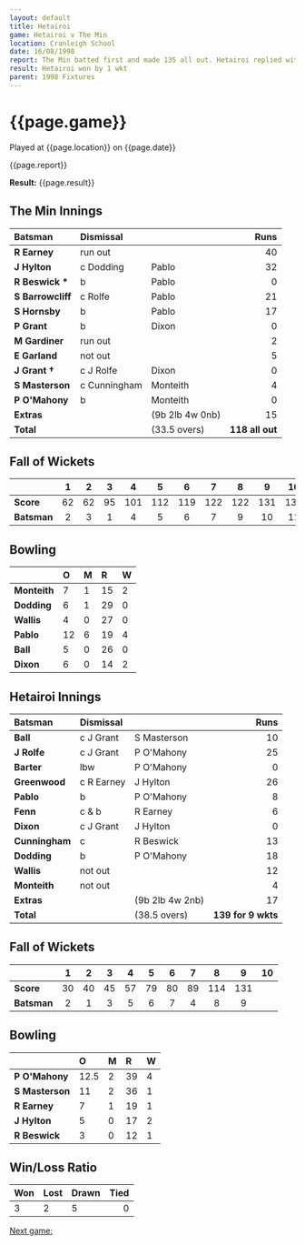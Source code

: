 ```yaml
---
layout: default
title: Hetairoi
game: Hetairoi v The Min
location: Cranleigh School
date: 16/08/1998
report: The Min batted first and made 135 all out. Hetairoi replied with 139 for 9 wkts
result: Hetairoi won by 1 wkt
parent: 1998 Fixtures
---
```


# {{page.game}}

Played at {{page.location}} on {{page.date}}

{{page.report}}

**Result:** {{page.result}}

## The Min Innings

| Batsman | Dismissal |  | Runs |
|:---|:---|---|---:|
| **R Earney** | run out |  | 40 |
| **J Hylton** | c Dodding | Pablo | 32 |
| **R Beswick &#42;** | b | Pablo | 0 |
| **S Barrowcliff** | c Rolfe | Pablo | 21 |
| **S Hornsby** | b | Pablo | 17 |
| **P Grant** | b | Dixon | 0 |
| **M Gardiner** | run out |  | 2 |
| **E Garland** | not out |  | 5 |
| **J Grant &#8224;** | c J Rolfe | Dixon | 0 |
| **S Masterson** | c Cunningham | Monteith | 4 |
| **P O'Mahony** | b | Monteith | 0 |
| **Extras** | | (9b 2lb 4w 0nb) | 15 |
| **Total** | | (33.5 overs) | **118 all out** |

## Fall of Wickets

| | 1 | 2 | 3 | 4 | 5 | 6 | 7 | 8 | 9 | 10 |
|---|:---:|:---:|:---:|:---:|:---:|:---:|:---:|:---:|:---:|:---:|
| **Score** | 62 | 62 | 95 | 101 | 112 | 119 | 122 | 122 | 131 | 135 |
| **Batsman** | 2 | 3 | 1 | 4 | 5 | 6 | 7 | 9 | 10 | 11 |

## Bowling

| | O | M | R | W |
|---|:---|:---|:---|:---|
| **Monteith** | 7 | 1 | 15 | 2 |
| **Dodding** | 6 | 1 | 29 | 0 |
| **Wallis** | 4 | 0 | 27 | 0 |
| **Pablo** | 12 | 6 | 19 | 4 |
| **Ball** | 5 | 0 | 26 | 0 |
| **Dixon** | 6 | 0 | 14 | 2 |

## Hetairoi Innings

| Batsman | Dismissal |  | Runs |
|:---|:---|---|---:|
| **Ball** | c J Grant | S Masterson | 10 |
| **J Rolfe** | c J Grant | P O'Mahony | 25 |
| **Barter** | lbw | P O'Mahony | 0 |
| **Greenwood** | c R Earney | J Hylton | 26 |
| **Pablo** | b | P O'Mahony | 8 |
| **Fenn** | c & b | R Earney | 6 |
| **Dixon** | c J Grant | J Hylton | 0 |
| **Cunningham** | c | R Beswick | 13 |
| **Dodding** | b | P O'Mahony | 18 |
| **Wallis** | not out |  | 12 |
| **Monteith** | not out |  | 4 |
| **Extras** | | (9b 2lb 4w 2nb) | 17 |
| **Total** | | (38.5 overs) | **139 for 9 wkts** |

## Fall of Wickets

| | 1 | 2 | 3 | 4 | 5 | 6 | 7 | 8 | 9 | 10 |
|---|:---:|:---:|:---:|:---:|:---:|:---:|:---:|:---:|:---:|:---:|
| **Score** | 30 | 40 | 45 | 57 | 79 | 80 | 89 | 114 | 131 |  |
| **Batsman** | 2 | 1 | 3 | 5 | 6 | 7 | 4 | 8 | 9 |  |

## Bowling

| | O | M | R | W |
|---|:---|:---|:---|:---|
| **P O'Mahony** | 12.5 | 2 | 39 | 4 |
| **S Masterson** | 11 | 2 | 36 | 1 |
| **R Earney** | 7 | 1 | 19 | 1 |
| **J Hylton** | 5 | 0 | 17 | 2 |
| **R Beswick** | 3 | 0 | 12 | 1 |

## Win/Loss Ratio

| Won | Lost | Drawn | Tied |
|:---|:---|:---|---:|
| 3 | 2 | 5 | 0 |

[Next game:]({{page.next}})